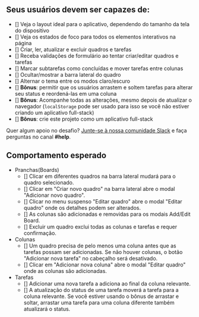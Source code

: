 ## Seus usuários devem ser capazes de:

- [] Veja o layout ideal para o aplicativo, dependendo do tamanho da tela do dispositivo
- [] Veja os estados de foco para todos os elementos interativos na página
- [] Criar, ler, atualizar e excluir quadros e tarefas
- [] Receba validações de formulário ao tentar criar/editar quadros e tarefas
- [] Marcar subtarefas como concluídas e mover tarefas entre colunas
- [] Ocultar/mostrar a barra lateral do quadro
- [] Alternar o tema entre os modos claro/escuro
- [] **Bônus**: permitir que os usuários arrastem e soltem tarefas para alterar seu status e reordená-las em uma coluna
- [] **Bônus**: Acompanhe todas as alterações, mesmo depois de atualizar o navegador (`localStorage` pode ser usado para isso se você não estiver criando um aplicativo full-stack)
- [] **Bônus**: crie este projeto como um aplicativo full-stack

Quer algum apoio no desafio? [Junte-se à nossa comunidade Slack](https://www.frontendmentor.io/slack) e faça perguntas no canal **#help**.

## Comportamento esperado

- Pranchas(Boards)
   - [] Clicar em diferentes quadros na barra lateral mudará para o quadro selecionado.
   - [] Clicar em "Criar novo quadro" na barra lateral abre o modal "Adicionar novo quadro".
   - [] Clicar no menu suspenso "Editar quadro" abre o modal "Editar quadro" onde os detalhes podem ser alterados.
   - [] As colunas são adicionadas e removidas para os modais Add/Edit Board.
   - [] Excluir um quadro exclui todas as colunas e tarefas e requer confirmação.
- Colunas
   - [] Um quadro precisa de pelo menos uma coluna antes que as tarefas possam ser adicionadas. Se não houver colunas, o botão "Adicionar nova tarefa" no cabeçalho será desativado.
   - [] Clicar em "Adicionar nova coluna" abre o modal "Editar quadro" onde as colunas são adicionadas.
- Tarefas
   - [] Adicionar uma nova tarefa a adiciona ao final da coluna relevante.
   - [] A atualização do status de uma tarefa moverá a tarefa para a coluna relevante. Se você estiver usando o bônus de arrastar e soltar, arrastar uma tarefa para uma coluna diferente também atualizará o status.